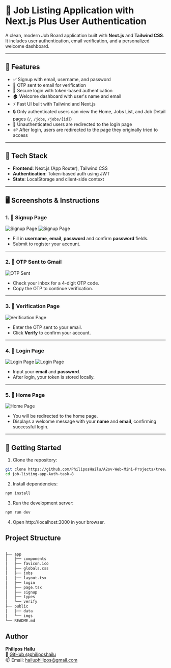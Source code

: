 # 💼 Job Listing Application with Next.js Plus User Authentication

A clean, modern Job Board application built with **Next.js** and **Tailwind CSS**. It includes user authentication, email verification, and a personalized welcome dashboard.

---

## 🔧 Features
- ✅ Signup with email, username, and password  
- 📩 OTP sent to email for verification  
- 🔐 Secure login with token-based authentication  
- 🏠 Welcome dashboard with user's name and email  
- ⚡ Fast UI built with Tailwind and Next.js  
- 🔒 Only authenticated users can view the Home, Jobs List, and Job Detail pages (`/`, `/jobs`, `/jobs/[id]`)  
- 🔁 Unauthenticated users are redirected to the login page  
- ↩️ After login, users are redirected to the page they originally tried to access


---

## 🧠 Tech Stack

- **Frontend**: Next.js (App Router), Tailwind CSS  
- **Authentication**: Token-based auth using JWT  
- **State**: LocalStorage and client-side context  

---

## 🖥️ Screenshots & Instructions

### 1. 📝 Signup Page

![Signup Page](/public/imgs/task8_imgs/sighUp_1.png)
![Signup Page](/public/imgs/task8_imgs/signUp_2.png)



- Fill in **username**, **email**, **password** and confirm **password** fields.  
- Submit to register your account.

---

### 2. 📧 OTP Sent to Gmail

![OTP Sent](/public/imgs/task8_imgs/verify_4.png)

- Check your inbox for a 4-digit OTP code.  
- Copy the OTP to continue verification.

---

### 3. 🔐 Verification Page

![Verification Page](/public/imgs/task8_imgs/verify_3.png)

- Enter the OTP sent to your email.  
- Click **Verify** to confirm your account.

---

### 4. 🔑 Login Page

![Login Page](/public/imgs/task8_imgs/login_5.png)
![Login Page](/public/imgs/task8_imgs/login_6.png)


- Input your **email** and **password**.  
- After login, your token is stored locally.

---

### 5. 🏡 Home Page

![Home Page](/public/imgs/task8_imgs/Home_7.png)

- You will be redirected to the home page.  
- Displays a welcome message with your **name** and **email**, confirming successful login.

---

## 🚀 Getting Started

1. Clone the repository:

```bash
git clone https://github.com/PhiliposHailu/A2sv-Web-Mini-Projects/tree/main
cd job-listing-app-Auth-task-8
```

2. Install dependencies:

```bash
npm install
```

3. Run the development server:

```bash
npm run dev
```

4. Open http://localhost:3000 in your browser.

## Project Structure

```bash

├── app
│   ├── components
│   ├── favicon.ico
│   ├── globals.css
│   ├── jobs
│   ├── layout.tsx
│   ├── login
│   ├── page.tsx
│   ├── signup
│   ├── types
│   └── verify
├── public
│   ├── data
│   └── imgs
└── README.md

```

## Author

**Philipos Hailu**  
🔗 [GitHub @philiposhailu](https://github.com/philiposhailu)  
📫 Email: hailuphilipos@gmail.com
